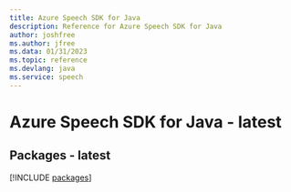 ```yaml
---
title: Azure Speech SDK for Java
description: Reference for Azure Speech SDK for Java
author: joshfree
ms.author: jfree
ms.data: 01/31/2023
ms.topic: reference
ms.devlang: java
ms.service: speech
---
```

# Azure Speech SDK for Java - latest
## Packages - latest
[!INCLUDE [packages](speech-index.md)]